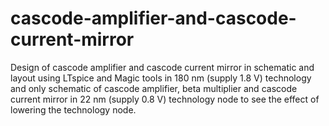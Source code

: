 # cascode-amplifier-and-cascode-current-mirror
Design of cascode amplifier and cascode current mirror in schematic and layout using LTspice 
and Magic tools in 180 nm (supply 1.8 V) technology and only schematic of cascode amplifier, 
beta multiplier and cascode current mirror in 22 nm (supply 0.8 V) technology node to see the effect of lowering the technology node.

